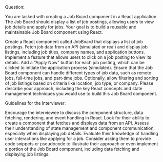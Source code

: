 Question:

You are tasked with creating a Job Board component in a React application. The Job Board should display a list of job postings, allowing users to view job details and apply for jobs. Your goal is to build a reusable and maintainable Job Board component using React.

Create a React component called JobBoard that displays a list of job postings.
Fetch job data from an API (simulated or real) and display job listings, including job titles, company names, and application buttons.
Implement a feature that allows users to click on a job posting to view its details.
Add a "Apply Now" button for each job posting, which can be clicked to initiate the application process (simulated).
Ensure that the Job Board component can handle different types of job data, such as remote jobs, full-time jobs, and part-time jobs.
Optionally, allow filtering and sorting of job listings based on criteria like location, job type, or company.
Please describe your approach, including the key React concepts and state management techniques you would use to build this Job Board component.

Guidelines for the Interviewer:

Encourage the interviewee to discuss the component structure, data fetching, rendering, and event handling in React.
Look for their ability to create a component that fetches and displays data from an API.
Assess their understanding of state management and component communication, especially when displaying job details.
Evaluate their knowledge of handling user interactions like applying for a job.
Consider asking them to provide code snippets or pseudocode to illustrate their approach or even implement a portion of the Job Board component, including data fetching and displaying job listings.